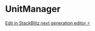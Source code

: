 # UnitManager

[Edit in StackBlitz next generation editor ⚡️](https://stackblitz.com/~/github.com/TheMacroeconomicDao/UnitManager)